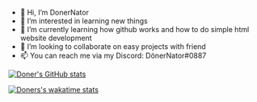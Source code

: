 - 👋 Hi, I’m DonerNator
- 👀 I’m interested in learning new things 
- 🌱 I’m currently learning how github works and how to do simple html website development
- 💞️ I’m looking to collaborate on easy projects with friend 
- 📫 You can reach me via my Discord: DönerNator#0887


[![Doner's GitHub stats](https://github-readme-stats.vercel.app/api?username=lucgames12321)](https://github.com/anuraghazra/github-readme-stats)




[![Doners's wakatime stats](https://github-readme-stats.vercel.app/api/wakatime?username=lucgames12321)](https://github.com/anuraghazra/github-readme-stats)



<!---
lucgames12321/lucgames12321 is a ✨ special ✨ repository because its `README.md` (this file) appears on your GitHub profile.
You can click the Preview link to take a look at your changes.
--->
